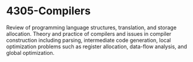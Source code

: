 # 4305-Compilers

Review of programming language structures, translation, and storage allocation. Theory and practice of compilers and issues in compiler construction including parsing, intermediate code generation, local optimization problems such as register allocation, data-flow analysis, and global optimization.
